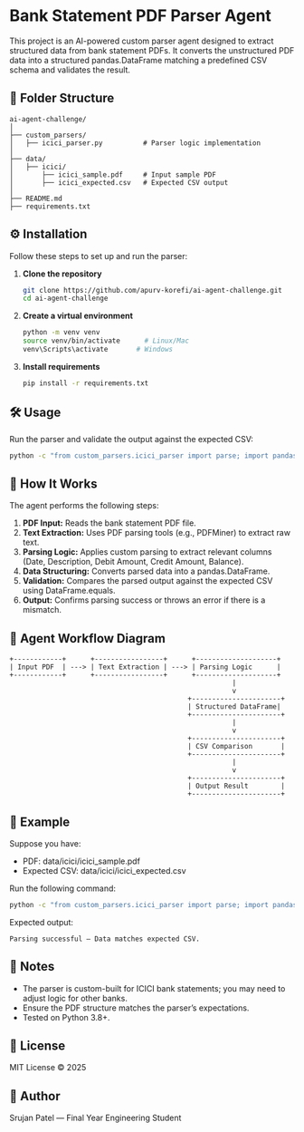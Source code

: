 
# Bank Statement PDF Parser Agent

This project is an AI-powered custom parser agent designed to extract structured data from bank statement PDFs.
It converts the unstructured PDF data into a structured pandas.DataFrame matching a predefined CSV schema and validates the result.

## 📂 Folder Structure

```
ai-agent-challenge/
│
├── custom_parsers/
│   ├── icici_parser.py          # Parser logic implementation
│
├── data/
│   ├── icici/
│       ├── icici_sample.pdf     # Input sample PDF
│       ├── icici_expected.csv   # Expected CSV output
│
├── README.md
├── requirements.txt
```

## ⚙ Installation

Follow these steps to set up and run the parser:

1. **Clone the repository**
   ```bash
   git clone https://github.com/apurv-korefi/ai-agent-challenge.git
   cd ai-agent-challenge
   ```

2. **Create a virtual environment**
   ```bash
   python -m venv venv
   source venv/bin/activate      # Linux/Mac
   venv\Scripts\activate       # Windows
   ```

3. **Install requirements**
   ```bash
   pip install -r requirements.txt
   ```

## 🛠 Usage

Run the parser and validate the output against the expected CSV:

```bash
python -c "from custom_parsers.icici_parser import parse; import pandas as pd; df_actual=parse('data/icici/icici_sample.pdf'); df_expected=pd.read_csv('data/icici/icici_expected.csv'); assert df_actual.equals(df_expected), 'Parsed DataFrame does not match expected CSV'; print('Parsing successful — Data matches expected CSV.')"
```

## 📌 How It Works

The agent performs the following steps:

1. **PDF Input:** Reads the bank statement PDF file.
2. **Text Extraction:** Uses PDF parsing tools (e.g., PDFMiner) to extract raw text.
3. **Parsing Logic:** Applies custom parsing to extract relevant columns (Date, Description, Debit Amount, Credit Amount, Balance).
4. **Data Structuring:** Converts parsed data into a pandas.DataFrame.
5. **Validation:** Compares the parsed output against the expected CSV using DataFrame.equals.
6. **Output:** Confirms parsing success or throws an error if there is a mismatch.

## 🧠 Agent Workflow Diagram

```
+------------+      +-----------------+      +--------------------+
| Input PDF  | ---> | Text Extraction | ---> | Parsing Logic      |
+------------+      +-----------------+      +--------------------+
                                                       |
                                                       v
                                            +----------------------+
                                            | Structured DataFrame|
                                            +----------------------+
                                                       |
                                                       v
                                            +----------------------+
                                            | CSV Comparison       |
                                            +----------------------+
                                                       |
                                                       v
                                            +----------------------+
                                            | Output Result        |
                                            +----------------------+
```

## 📂 Example

Suppose you have:
- PDF: data/icici/icici_sample.pdf
- Expected CSV: data/icici/icici_expected.csv

Run the following command:
```bash
python -c "from custom_parsers.icici_parser import parse; import pandas as pd; df_actual=parse('data/icici/icici_sample.pdf'); df_expected=pd.read_csv('data/icici/icici_expected.csv'); assert df_actual.equals(df_expected), 'Parsed DataFrame does not match expected CSV'; print('Parsing successful — Data matches expected CSV.')"
```

Expected output:
```
Parsing successful — Data matches expected CSV.
```

## 📌 Notes

- The parser is custom-built for ICICI bank statements; you may need to adjust logic for other banks.
- Ensure the PDF structure matches the parser’s expectations.
- Tested on Python 3.8+.

## 📜 License
MIT License © 2025

## 🧾 Author
Srujan Patel — Final Year Engineering Student
